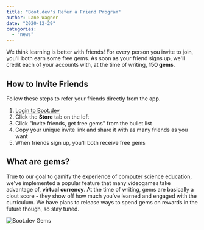 ```yaml
---
title: "Boot.dev's Refer a Friend Program"
author: Lane Wagner
date: "2020-12-29"
categories:
  - "news"
---
```


We think learning is better with friends! For every person you invite to join, you'll both earn some free gems. As soon as your friend signs up, we'll credit each of your accounts with, at the time of writing, **150 gems**.

## How to Invite Friends

Follow these steps to refer your friends directly from the app.

1. [Login to Boot.dev](https://www.boot.dev/)
2. Click the **Store** tab on the left
3. Click "Invite friends, get free gems" from the bullet list
4. Copy your unique invite link and share it with as many friends as you want
5. When friends sign up, you'll both receive free gems

## What are gems?

True to our goal to gamify the experience of computer science education, we've implemented a popular feature that many videogames take advantage of, **virtual currency**. At the time of writing, gems are basically a clout score - they show off how much you've learned and engaged with the curriculum. We have plans to release ways to spend gems on rewards in the future though, so stay tuned.

![Boot.dev Gems](/img/800/gem-3.a9c3dec3-300x300.png)
